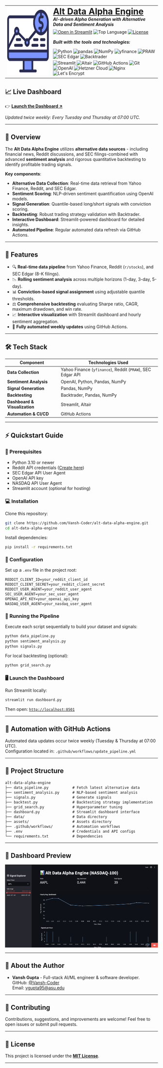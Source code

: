 <table width="100%">
  <tr>
    <td valign="middle" width="30%">
      <a href="https://alt-data-alpha-engine.streamlit.app">
        <img
          src="assets/Logo.png"
          width="225"
          height="225"
          alt="Alt Data Alpha Engine Logo"
        />
      </a>
    </td>
    <td valign="middle" width="70%">
      <h1 style="margin: 0;">
        <a href="https://alt-data-alpha-engine.streamlit.app">Alt Data Alpha Engine</a>
      </h1>
      <p style="margin: 0; font-style: italic;">
        <strong>AI-driven Alpha Generation with Alternative Data and Sentiment Analysis</strong>
      </p>
      <p style="margin-top: 8px;">
        <a href="https://alt-data-alpha-engine.streamlit.app"><img src="https://static.streamlit.io/badges/streamlit_badge_black_white.svg" alt="Open in Streamlit" /></a>
        <img
          src="https://img.shields.io/badge/python-3.10+-E92063.svg"
          alt="Top Language"
        />
        <a href="LICENSE">
          <img
            src="https://img.shields.io/github/license/Vansh-Coder/alt-data-alpha-engine?style=logo=opensourceinitiative&logoColor=white&color=E92063"
            alt="License"
          />
        </a>
      </p>
      <p style="margin-top: 16px; font-style: italic;">
        <strong>Built with the tools and technologies:</strong>
      </p>
      <p style="margin: 4px 0;">
        <img
          src="https://img.shields.io/badge/Python-3776AB.svg?style=flat-square&logo=python&logoColor=white"
          alt="Python"
        />
        <img
          src="https://img.shields.io/badge/pandas-150458.svg?style=flat-square&logo=pandas&logoColor=white"
          alt="pandas"
        />
        <img
          src="https://img.shields.io/badge/NumPy-013243.svg?style=flat-square&logo=numpy&logoColor=white"
          alt="NumPy"
        />
        <img
          src="https://img.shields.io/badge/yfinance-2D3E50.svg?style=flat-square&logo=yahoo&logoColor=white"
          alt="yfinance"
        />
        <img
          src="https://img.shields.io/badge/PRAW-FF4500.svg?style=flat-square&logo=reddit&logoColor=white"
          alt="PRAW"
        />
        <img
          src="https://img.shields.io/badge/SEC_Edgar-005288.svg?style=flat-square&logo=sec&logoColor=white"
          alt="SEC Edgar"
        />
        <img
          src="https://img.shields.io/badge/Backtrader-FF5733.svg?style=flat-square"
          alt="Backtrader"
        />
      </p>
      <p style="margin: 4px 0;">
        <img
          src="https://img.shields.io/badge/Streamlit-FF4B4B.svg?style=flat-square&logo=streamlit&logoColor=white"
          alt="Streamlit"
        />
        <img
          src="https://img.shields.io/badge/Altair-FFBE33.svg?style=flat-square"
          alt="Altair"
        />
        <img
          src="https://img.shields.io/badge/GitHub_Actions-2088FF.svg?style=flat-square&logo=github-actions&logoColor=white"
          alt="GitHub Actions"
        />
        <img
          src="https://img.shields.io/badge/Git-F05032.svg?style=flat-square&logo=git&logoColor=white"
          alt="Git"
        />
        <img
          src="https://img.shields.io/badge/OpenAI-412991.svg?style=flat-square&logo=OpenAI&logoColor=white"
          alt="OpenAI"
        />
        <img
          src="https://img.shields.io/badge/Hetzner_Cloud-009EE3.svg?style=flat-square"
          alt="Hetzner Cloud"
        />
        <img
          src="https://img.shields.io/badge/Nginx-009639.svg?style=flat-square&logo=nginx&logoColor=white"
          alt="Nginx"
        />
        <img
          src="https://img.shields.io/badge/Let's_Encrypt-000000.svg?style=flat-square&logo=letsencrypt&logoColor=white"
          alt="Let's Encrypt"
        />
      </p>
    </td>
  </tr>
</table>

## 📈 Live Dashboard

👉 [**Launch the Dashboard ↗**](https://alt-data-alpha-engine.streamlit.app)

*Updated twice weekly: Every Tuesday and Thursday at 07:00 UTC.*

---

## 🚀 Overview

The **Alt Data Alpha Engine** utilizes **alternative data sources** - including financial news, Reddit discussions, and SEC filings-combined with advanced **sentiment analysis** and rigorous quantitative backtesting to identify profitable trading signals.

**Key components**:

- **Alternative Data Collection**: Real-time data retrieval from Yahoo Finance, Reddit, and SEC Edgar.
- **Sentiment Scoring**: NLP-driven sentiment quantification using OpenAI models.
- **Signal Generation**: Quantile-based long/short signals with conviction scoring.
- **Backtesting**: Robust trading strategy validation with Backtrader.
- **Interactive Dashboard**: Streamlit-powered dashboard for detailed insights.
- **Automated Pipeline**: Regular automated data refresh via GitHub Actions.

---

## 🎯 Features

- 🔍 **Real-time data pipeline** from Yahoo Finance, Reddit (`r/stocks`), and SEC Edgar (8-K filings).
- 📉 **Rolling sentiment analysis** across multiple horizons (1-day, 3-day, 5-day).
- 📊 **Conviction-based signal assignment** using adjustable quantile thresholds.
- ⚖️ **Comprehensive backtesting** evaluating Sharpe ratio, CAGR, maximum drawdown, and win rate.
- 📈 **Interactive visualization** with Streamlit dashboard and hourly sentiment aggregation.
- 🔄 **Fully automated weekly updates** using GitHub Actions.

---

## 🛠️ Tech Stack

| Component                | Technologies Used                                           |
|--------------------------|-------------------------------------------------------------|
| **Data Collection**      | Yahoo Finance (`yfinance`), Reddit (`PRAW`), SEC Edgar API  |
| **Sentiment Analysis**   | OpenAI, Python, Pandas, NumPy                               |
| **Signal Generation**    | Pandas, NumPy                                               |
| **Backtesting**          | Backtrader, Pandas, NumPy                                   |
| **Dashboard & Visualization** | Streamlit, Altair                                      |
| **Automation & CI/CD**   | GitHub Actions                                              |

---

## ⚡ Quickstart Guide

### 📌 Prerequisites

- Python 3.10 or newer
- Reddit API credentials ([Create here](https://www.reddit.com/prefs/apps))
- SEC Edgar API User Agent
- OpenAI API key
- NASDAQ API User Agent
- Streamlit account (optional for hosting)

### 💻 Installation

Clone this repository:

```bash
git clone https://github.com/Vansh-Coder/alt-data-alpha-engine.git
cd alt-data-alpha-engine
```

Install dependencies:

```bash
pip install -r requirements.txt
```

### 🔧 Configuration

Set up a `.env` file in the project root:

```env
REDDIT_CLIENT_ID=your_reddit_client_id
REDDIT_CLIENT_SECRET=your_reddit_client_secret
REDDIT_USER_AGENT=your_reddit_user_agent
SEC_USER_AGENT=your_sec_user_agent
OPENAI_API_KEY=your_openai_api_key
NASDAQ_USER_AGENT=your_nasdaq_user_agent
```

### 🚀 Running the Pipeline

Execute each script sequentially to build your dataset and signals:

```bash
python data_pipeline.py
python sentiment_analysis.py
python signals.py
```

For local backtesting (optional):

```bash
python grid_search.py
```

### 🖥️ Launch the Dashboard

Run Streamlit locally:

```bash
streamlit run dashboard.py
```

Then open: [`http://localhost:8501`](http://localhost:8501)

---

## 🔄 Automation with GitHub Actions

Automated data updates occur twice weekly (Tuesday & Thursday at 07:00 UTC).  
Configuration located in: `.github/workflows/update_pipeline.yml`

---

## 📂 Project Structure

```
alt-data-alpha-engine
├── data_pipeline.py           # Fetch latest alternative data
├── sentiment_analysis.py      # NLP-based sentiment analysis
├── signals.py                 # Generate signals
├── backtest.py                # Backtesting strategy implementation
├── grid_search.py             # Hyperparameter tuning
├── dashboard.py               # Streamlit dashboard interface
├── data/                      # Data directory
├── assets/                    # Assets directory
├── .github/workflows/         # Automation workflows
├── .env                       # Credentials and API configs
└── requirements.txt           # Dependencies
```

---

## 📸 Dashboard Preview

![Dashboard Preview](assets/Dashboard_Preview.png)

---

## 🌟 About the Author

- **Vansh Gupta** - Full-stack AI/ML engineer & software developer.  
  GitHub: [@Vansh-Coder](https://github.com/Vansh-Coder)  
  Email: vgupta95@asu.edu

---

## 🤝 Contributing

Contributions, suggestions, and improvements are welcome! Feel free to open issues or submit pull requests.

---

## 📜 License

This project is licensed under the **[MIT License](LICENSE)**.

---
